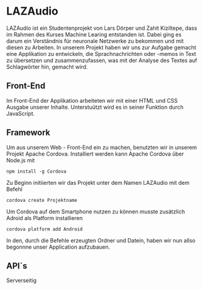 # LAZAudio
LAZAudio ist ein Studentenprojekt von Lars Dörper und Zahit Kiziltepe, dass im Rahmen des Kurses Machine Learing entstanden ist. Dabei ging es darum ein Verständnis für neuronale Netzwerke zu bekommen und mit diesen zu Arbeiten. In unserem Projekt haben wir uns zur Aufgabe gemacht eine Applikation zu entwickeln, die Sprachnachrichten oder -memos in Text zu übersetzen und zusammenzufassen, was mit der Analyse des Textes auf Schlagwörter hin, gemacht wird. 

## Front-End
Im Front-End der Applikation arbeiteten wir mit einer HTML und CSS Ausgabe unserer Inhalte. Unterstuützt wird es in seiner Funktion durch JavaScript.

## Framework
Um aus unserem Web - Front-End ein zu machen, benutzten wir in unserem Projekt Apache Cordova. Installiert werden kann Apache Cordova über Node.js mit
```
npm install -g Cordova
```
Zu Beginn initiierten wir das Projekt unter dem Namen LAZAudio mit dem Befehl 
```
cordova create Projektname
```
Um Cordova auf dem Smartphone nutzen zu können musste zusätzlich Adroid als Platform installieren
```
cordova platform add Android
```
In den, durch die Befehle erzeugten Ordner und Datein, haben wir nun allso begonnne unser Application aufzubauen.

## API`s 
Serverseitig 
